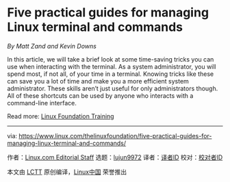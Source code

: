 [#]: collector: (lujun9972)
[#]: translator: ( )
[#]: reviewer: ( )
[#]: publisher: ( )
[#]: url: ( )
[#]: subject: (Five practical guides for managing Linux terminal and commands)
[#]: via: (https://www.linux.com/thelinuxfoundation/five-practical-guides-for-managing-linux-terminal-and-commands/)
[#]: author: (Linux.com Editorial Staff https://www.linux.com/author/linuxdotcom/)

Five practical guides for managing Linux terminal and commands
======

_By Matt Zand and Kevin Downs_

In this article, we will take a brief look at some time-saving tricks you can use when interacting with the terminal. As a system administrator, you will spend most, if not all, of your time in a terminal. Knowing tricks like these can save you a lot of time and make you a more efficient system administrator. These skills aren’t just useful for only administrators though. All of these shortcuts can be used by anyone who interacts with a command-line interface.

Read more: [Linux Foundation Training][1]

--------------------------------------------------------------------------------

via: https://www.linux.com/thelinuxfoundation/five-practical-guides-for-managing-linux-terminal-and-commands/

作者：[Linux.com Editorial Staff][a]
选题：[lujun9972][b]
译者：[译者ID](https://github.com/译者ID)
校对：[校对者ID](https://github.com/校对者ID)

本文由 [LCTT](https://github.com/LCTT/TranslateProject) 原创编译，[Linux中国](https://linux.cn/) 荣誉推出

[a]: https://www.linux.com/author/linuxdotcom/
[b]: https://github.com/lujun9972
[1]: https://training.linuxfoundation.org/announcements/five-practical-guides-for-managing-linux-terminal-and-commands/?utm_source=linuxcom&utm_medium=blog&utm_campaign=blog
